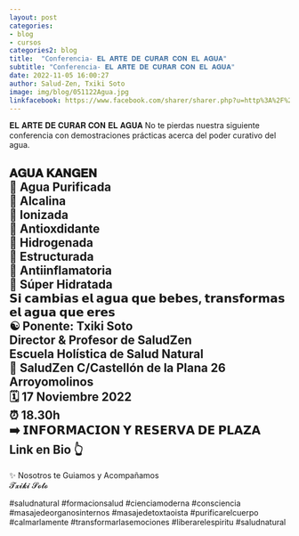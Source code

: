 ```yaml
---
layout: post
categories:
- blog
- cursos
categories2: blog
title:  "Conferencia- 𝐄𝐋 𝐀𝐑𝐓𝐄 𝐃𝐄 𝐂𝐔𝐑𝐀𝐑 𝐂𝐎𝐍 𝐄𝐋 𝐀𝐆𝐔𝐀"
subtitle: "Conferencia- 𝐄𝐋 𝐀𝐑𝐓𝐄 𝐃𝐄 𝐂𝐔𝐑𝐀𝐑 𝐂𝐎𝐍 𝐄𝐋 𝐀𝐆𝐔𝐀"
date: 2022-11-05 16:00:27
author: Salud-Zen, Txiki Soto
image: img/blog/051122Agua.jpg
linkfacebook: https://www.facebook.com/sharer/sharer.php?u=http%3A%2F%2Fwww.salud-zen.com%2Fblog%2F2022%2F11%2F05%2Fconferencia-agua.html&amp;src=sdkpreparse
---
```

𝐄𝐋 𝐀𝐑𝐓𝐄 𝐃𝐄 𝐂𝐔𝐑𝐀𝐑 𝐂𝐎𝐍 𝐄𝐋 𝐀𝐆𝐔𝐀
No te pierdas nuestra siguiente conferencia con demostraciones prácticas acerca del poder curativo del agua.  

𝐀𝐆𝐔𝐀 𝐊𝐀𝐍𝐆𝐄𝐍  
🔹 Agua Purificada  
🔹 Alcalina  
🔹 Ionizada  
🔹 Antioxdidante  
🔹 Hidrogenada  
🔹 Estructurada  
🔹 Antiinflamatoria  
🔹 Súper Hidratada  
𝗦𝗶 𝗰𝗮𝗺𝗯𝗶𝗮𝘀 𝗲𝗹 𝗮𝗴𝘂𝗮 𝗾𝘂𝗲 𝗯𝗲𝗯𝗲𝘀, 𝘁𝗿𝗮𝗻𝘀𝗳𝗼𝗿𝗺𝗮𝘀 𝗲𝗹 𝗮𝗴𝘂𝗮 𝗾𝘂𝗲 𝗲𝗿𝗲𝘀  
☯️ Ponente: Txiki Soto  
Director & Profesor de SaludZen  
Escuela Holística de Salud Natural  
📍 SaludZen C/Castellón de la Plana 26 Arroyomolinos  
🗓️ 17 Noviembre 2022  
⏰ 18.30h  
➡️ 𝗜𝗡𝗙𝗢𝗥𝗠𝗔𝗖𝗜𝗢𝗡 𝗬 𝗥𝗘𝗦𝗘𝗥𝗩𝗔 𝗗𝗘 𝗣𝗟𝗔𝗭𝗔  
Link en Bio 👆  
-----------------------------------  
✨ Nosotros te Guiamos y Acompañamos  
𝓣𝔁𝓲𝓴𝓲 𝓢𝓸𝓽𝓸  

#saludnatural #formacionsalud #cienciamoderna #consciencia
#masajedeorganosinternos #masajedetoxtaoista #purificarelcuerpo
#calmarlamente #transformarlasemociones #liberarelespiritu #saludnatural
